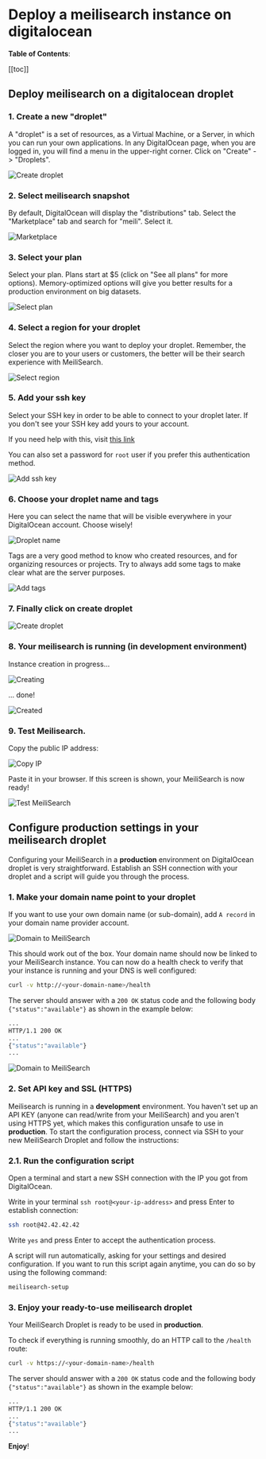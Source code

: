 # Deploy a meilisearch instance on digitalocean

**Table of Contents**:

[[toc]]

## Deploy meilisearch on a digitalocean droplet

### 1. Create a new "droplet"

A "droplet" is a set of resources, as a Virtual Machine, or a Server, in which you can run your own applications.
In any DigitalOcean page, when you are logged in, you will find a menu in the upper-right corner. Click on "Create" -> "Droplets".

![Create droplet](/digitalocean/01.create.png)

### 2. Select meilisearch snapshot

By default, DigitalOcean will display the "distributions" tab. Select the "Marketplace" tab and search for "meili". Select it.

![Marketplace](/digitalocean/02.marketplace.png)

### 3. Select your plan

Select your plan. Plans start at $5 (click on "See all plans" for more options). Memory-optimized options will give you better results for a production environment on big datasets.

![Select plan](/digitalocean/03.select-plan.png)

### 4. Select a region for your droplet

Select the region where you want to deploy your droplet. Remember, the closer you are to your users or customers, the better will be their search experience with MeiliSearch.

![Select region](/digitalocean/04.select-region.png)

### 5. Add your ssh key

Select your SSH key in order to be able to connect to your droplet later. If you don't see your SSH key add yours to your account.

If you need help with this, visit [this link](https://www.digitalocean.com/docs/droplets/how-to/add-ssh-keys/to-account/)

You can also set a password for `root` user if you prefer this authentication method.

![Add ssh key](/digitalocean/05.add-ssh-key.png)

### 6. Choose your droplet name and tags

Here you can select the name that will be visible everywhere in your DigitalOcean account. Choose wisely!

![Droplet name](/digitalocean/06.droplet-name.png)

Tags are a very good method to know who created resources, and for organizing resources or projects. Try to always add some tags to make clear what are the server purposes.

![Add tags](/digitalocean/06.add-tags.png)

### 7. Finally click on create droplet

![Create droplet](/digitalocean/07.create-droplet.png)

### 8. Your meilisearch is running (in **development** environment)

Instance creation in progress...

![Creating](/digitalocean/08.creating.png)

... done!

![Created](/digitalocean/08.created-ip.png)

### 9. Test Meilisearch.

Copy the public IP address:

![Copy IP](/digitalocean/09.copy-ip.png)

Paste it in your browser. If this screen is shown, your MeiliSearch is now ready!

![Test MeiliSearch](/digitalocean/09.test-meili.png)

## Configure production settings in your meilisearch droplet

Configuring your MeiliSearch in a **production** environment on DigitalOcean droplet is very straightforward. Establish an SSH connection with your droplet and a script will guide you through the process.

### 1. Make your domain name point to your droplet

If you want to use your own domain name (or sub-domain), add `A record` in your domain name provider account.

![Domain to  MeiliSearch](/digitalocean/11.domain-a-record.png)

This should work out of the box. Your domain name should now be linked to your MeiliSearch instance. You can now do a health check to verify that your instance is running and your DNS is well configured:

```bash
curl -v http://<your-domain-name>/health
```

The server should answer with a `200 OK` status code and the following body `{"status":"available"}` as shown in the example below:

```bash
...
HTTP/1.1 200 OK
...
{"status":"available"}
...
```

![Domain to  MeiliSearch](/digitalocean/11.working-domain.png)

### 2. Set API key and SSL (HTTPS)

Meilisearch is running in a **development** environment. You haven't set up an API KEY (anyone can read/write from your MeiliSearch) and you aren't using HTTPS yet, which makes this configuration unsafe to use in **production**.
To start the configuration process, connect via SSH to your new MeiliSearch Droplet and follow the instructions:

### 2.1. Run the configuration script

Open a terminal and start a new SSH connection with the IP you got from DigitalOcean.

Write in your terminal `ssh root@<your-ip-address>` and press Enter to establish connection:

```bash
ssh root@42.42.42.42
```

Write `yes` and press Enter to accept the authentication process.

A script will run automatically, asking for your settings and desired configuration. If you want to run this script again anytime, you can do so by using the following command:

```bash
meilisearch-setup
```

### 3. Enjoy your ready-to-use meilisearch droplet

Your MeiliSearch Droplet is ready to be used in **production**.

To check if everything is running smoothly, do an HTTP call to the `/health` route:

```bash
curl -v https://<your-domain-name>/health
```

The server should answer with a `200 OK` status code and the following body `{"status":"available"}` as shown in the example below:

```bash
...
HTTP/1.1 200 OK
...
{"status":"available"}
...
```

**Enjoy**!
